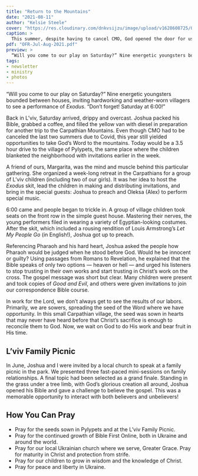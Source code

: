 ```yaml
---
title: "Return to the Mountains"
date: "2021-08-11"
author: "Kelsie Steele"
cover: "https://res.cloudinary.com/dnkvsijzu/image/upload/v1628608725/OFReport/2021-08-11-return-to-the-mountains/van-house-hills-1200x630_l7ttf1.jpg"
caption: >
  This summer, despite having to cancel CMO, God opened the door for us to make two trips to the Carpathian Mountains. And during one, we had a chance to preach the Gospel!
pdf: "OFR-Jul-Aug-2021.pdf"
preview: >
  “Will you come to our play on Saturday?” Nine energetic youngsters bounded between houses, inviting hardworking and weather-worn villagers to see a performance of *Exodus*. “Don’t forget! Saturday at 6:00!”
tags:
- newsletter
- ministry
- photos
---
```


“Will you come to our play on Saturday?” Nine energetic youngsters bounded between houses, inviting hardworking and weather-worn villagers to see a performance of *Exodus*. “Don’t forget! Saturday at 6:00!”

<article-callout content="OFR-Jul-Aug-2021.pdf" :download="true" />

Back in L’viv, Saturday arrived, drippy and overcast. Joshua packed his Bible, grabbed a coffee, and filled the yellow van with diesel in preparation for another trip to the Carpathian Mountains. Even though CMO had to be canceled the last two summers due to Covid, this year still yielded opportunities to take God’s Word to the mountains. Today would be a 3.5 hour drive to the village of Pylypets, the same place where the children blanketed the neighborhood with invitations earlier in the week.

A friend of ours, Margarita, was the mind and muscle behind this particular gathering. She organized a week-long retreat in the Carpathians for a group of L’viv children (including two of our girls). It was her idea to host the *Exodus* skit, lead the children in making and distributing invitations, and bring in the special guests: Joshua to preach and Oleksa (Alex) to perform special music.

6:00 came and people began to trickle in. A group of village children took seats on the front row in the simple guest house. Mastering their nerves, the young performers filed in wearing a variety of Egyptian-looking costumes. After the skit, which included a rousing rendition of Louis Armstrong’s *Let My People Go* (in English!), Joshua got up to preach.

Referencing Pharaoh and his hard heart, Joshua asked the people how Pharaoh would be judged when he stood before God. Would he be innocent or guilty?  Using passages from Romans to Revelation, he explained that the Bible speaks of only two options — heaven or hell — and urged his listeners to stop trusting in their own works and start trusting in Christ’s work on the cross. The gospel message was short but clear. Many children were present and took copies of *Good and Evil*, and others were given invitations to join our correspondence Bible course.

In work for the Lord, we don’t always get to see the results of our labors. Primarily, we are sowers, spreading the seed of the Word where we have opportunity. In this small Carpathian village, the seed was sown in hearts that may never have heard before that Christ’s sacrifice is enough to reconcile them to God. Now, we wait on God to do His work and bear fruit in His time.

## L’viv Family Picnic

In June, Joshua and I were invited by a local church to speak at a family picnic in the park. We presented three fast-paced mini-sessions on family relationships. A final topic had been selected as a grand finale. Standing in the grass under a tree limb, with God’s glorious creation all around, Joshua opened  his Bible and gave a challenge to believe the gospel. This was a memorable opportunity to interact with both believers and unbelievers!

## How You Can Pray

*	Pray for the seeds sown in Pylypets and at the L’viv Family Picnic.
*	Pray for the continued growth of Bible First Online, both in Ukraine and around the world.
*	Pray for our local Ukrainian church where we serve, Greater Grace. Pray for maturity in Christ and protection from strife.
*	Pray for our children to grow in wisdom and the knowledge of Christ.
*	Pray for peace and liberty in Ukraine.


<article-image publicId="OFReport/2021-06-02-bible-first-pioneers/girls-singing-church_lvbxfk" width="768" caption="Rebekah, Hosanna, and Abigail sing “Let My People Go” as part of a play about Moses and the Exodus." />

<article-image publicId="OFReport/2021-06-02-bible-first-pioneers/kels-josh-birthday-selfie_jc16pm" width="768" caption="Birthday selfie! 🥳&nbsp;&nbsp;This lady took me out for a fun evening of scooter rides and gourmet hamburgers." />
